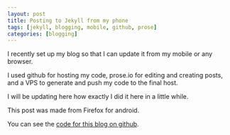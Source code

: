 ```yaml
---
layout: post
title: Posting to Jekyll from my phone
tags: [jekyll, blogging, mobile, github, prose]
categories: [blogging]
---
```


I recently set up my blog so that I can update it from my mobile or any browser.

I used github for hosting my code, prose.io for editing and creating posts, and a VPS to generate and push my code to the final host.

I will be updating here how exactly I did it here in a little while.

This post was made from Firefox for android.

You can see the [code for this blog on github](https://github.com/srijan/srijan_blog).
